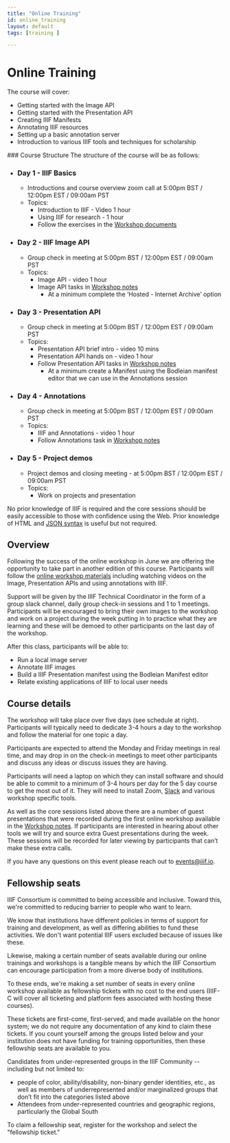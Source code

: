 ```yaml
---
title: "Online Training"
id: online_training
layout: default
tags: [training ]

---
```


# Online Training

The course will cover:

*   Getting started with the Image API
*   Getting started with the Presentation API
*   Creating IIIF Manifests
*   Annotating IIIF resources
*   Setting up a basic annotation server
*   Introduction to various IIIF tools and techniques for scholarship

<div id="announce-list">
### Course Structure
The structure of the course will be as follows:

*  ### Day 1 - **IIIF Basics**
    *   Introductions and course overview zoom call at 5:00pm BST / 12:00pm EST / 09:00am PST
    *   Topics:
        *   Introduction to IIIF - Video 1 hour
        *   Using IIIF for research - 1 hour
        *   Follow the exercises in the [Workshop documents](https://training.iiif.io/iiif-online-workshop/day-one/IIIFforResearch.html)
*   ### Day 2  - **IIIF Image API**
    *   Group check in meeting  at 5:00pm BST / 12:00pm EST / 09:00am PST
    *   Topics:
        *   Image API  - video 1 hour
        *   Image API tasks in [Workshop notes](https://training.iiif.io/iiif-online-workshop/day-two/)
            *   At a minimum complete the ‘Hosted - Internet Archive’ option
*   ### Day 3 - **Presentation API**
    *   Group check in meeting at 5:00pm BST / 12:00pm EST / 09:00am PST
    *   Topics:
        *   Presentation API brief intro - video 10 mins
        *   Presentation API hands on - video 1 hour
        *   Follow Presentation API tasks in [Workshop notes](https://training.iiif.io/iiif-online-workshop/day-three/chrome-web-server/)  
            *   At a minimum create a Manifest using the Bodleian manifest editor that we can use in the Annotations session
*   ### Day 4 - **Annotations**
    *   Group check in meeting at 5:00pm BST / 12:00pm EST / 09:00am PST
    *   Topics:
        *   IIIF and Annotations - video 1 hour
        *   Follow Annotations task in [Workshop notes](https://training.iiif.io/iiif-online-workshop/day-four/annotations-and-annotation-lists.html)
*   ### Day 5 - **Project demos**
    *   Project demos and closing meeting - at 5:00pm BST / 12:00pm EST / 09:00am PST
    *   Topics:
        *   Work on projects and presentation
</div>

No prior knowledge of IIIF is required and the core sessions should be easily accessible to those with confidence using the Web. Prior knowledge of HTML and [JSON syntax](https://developer.mozilla.org/en-US/docs/Learn/JavaScript/Objects/JSON) is useful but not required.

## Overview

Following the success of the online workshop in June we are offering the opportunity to take part in another edition of this course. Participants will follow the [online workshop materials](https://training.iiif.io/iiif-online-workshop/) including watching videos on the Image, Presentation APIs and using annotations with IIIF.  

Support will be given by the IIIF Technical Coordinator in the form of a group slack channel, daily group check-in sessions and 1 to 1 meetings. Participants will be encouraged to bring their own images to the workshop and work on a project during the week putting in to practice what they are learning and these will be demoed to other participants on the last day of the workshop.

After this class, participants will be able to:
- Run a local image server
- Annotate IIIF images
- Build a IIIF Presentation manifest using the Bodleian Manifest editor
- Relate existing applications of IIIF to local user needs

## Course details

The workshop will take place over five days (see schedule at right). Participants will typically need to dedicate 3-4 hours a day to the workshop and follow the material for one topic a day.

Participants are expected to attend the Monday and Friday meetings in real time, and may drop in on the check-in meetings to meet other participants and discuss any ideas or discuss issues they are having.

Participants will need a laptop on which they can install software and should be able to commit to a minimum of 3-4 hours per day for the 5 day course to get the most out of it. They will need to install Zoom, [Slack](https://slack.com/intl/en-gb/) and various workshop specific tools.

As well as the core sessions listed above there are a number of guest presentations that were recorded during the first online workshop available in the [Workshop notes](https://training.iiif.io/iiif-online-workshop/GuestPresentations.html). If participants are interested in hearing about other tools we will try and source extra Guest presentations during the week. These sessions will be recorded for later viewing by participants that can’t make these extra calls.

If you have any questions on this event please reach out to <events@iiif.io>.


## Fellowship seats

IIIF Consortium is committed to being accessible and inclusive. Toward this, we're committed to reducing barrier to people who want to learn.

We know that institutions have different policies in terms of support for training and development, as well as differing abilities to fund these activities. We don't want potential IIIF users excluded because of issues like these.

Likewise, making a certain number of seats available during our online trainings and workshops is a tangible means by which the IIIF Consortium can encourage participation from a more diverse body of institutions.

To these ends, we're making a set number of seats in every online workshop available as fellowship tickets with no cost to the end users (IIIF-C will cover all ticketing and platform fees associated with hosting these courses).

These tickets are first-come, first-served, and made available on the honor system; we do not require any documentation of any kind to claim these tickets. If you count yourself among the groups listed below and your institution does not have funding for training opportunities, then these fellowship seats are available to you.

Candidates from under-represented groups in the IIIF Community -- including but not limited to:
- people of color, ability/disability, non-binary gender identities, etc., as well as members of underrepresented and/or marginalized groups that don’t fit into the categories listed above
- Attendees from under-represented countries and geographic regions, particularly the Global South

To claim a fellowship seat, register for the workshop and select the "fellowship ticket."
